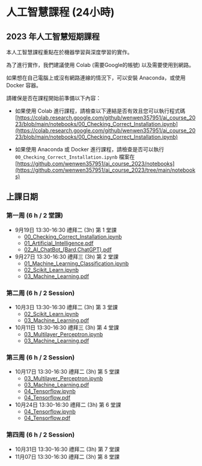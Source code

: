 # 人工智慧課程 (24小時)

## 2023 年人工智慧短期課程

本人工智慧課程重點在於機器學習與深度學習的實作。

為了進行實作，我們建議使用 Colab (需要Google的帳號) 以及需要使用到網路。

如果想在自己電腦上或沒有網路連線的情況下，可以安裝 Anaconda，或使用 Docker 容器。
 <!-- ([詳細資訊與安裝說明](anaconda.md)) -->
 <!-- ([詳細資訊與安裝說明](docker.md)) -->

請確保是否在課程開始前準備以下內容：
* 如果使用 Colab 進行課程，請檢查以下連結是否有效且您可以執行程式碼 
[https://colab.research.google.com/github/wenwen357951/ai_course_2023/blob/main/notebooks/00_Checking_Correct_Installation.ipynb](https://colab.research.google.com/github/wenwen357951/ai_course_2023/blob/main/notebooks/00_Checking_Correct_Installation.ipynb)

* 如果使用 Anaconda 或 Docker 進行課程，請檢查是否可以執行 `00_Checking_Correct_Installation.ipynb` 檔案在 
[https://github.com/wenwen357951/ai_course_2023/notebooks](https://github.com/wenwen357951/ai_course_2023/tree/main/notebooks)


## 上課日期 

### 第一周 (6 h / 2 堂課)

* 9月19日 13:30-16:30 禮拜二 (3h) 第 1 堂課
  * [00_Checking_Correct_Installation.ipynb](https://github.com/wenwen357951/ai_course_2023/blob/main/notebooks/00_Checking_Correct_Installation.ipynb)
  * [01_Artificial_Intelligence.pdf](https://github.com/wenwen357951/ai_course_2023/blob/main/slides/01_Artificial_Intelligence.pdf)
  * [02_AI_ChatBot_(Bard,ChatGPT).pdf](https://github.com/wenwen357951/ai_course_2023/blob/main/slides/02_AI_ChatBot_(Bard%2CChatGPT).pdf)
* 9月27日 13:30-16:30 禮拜三 (3h) 第 2 堂課 
  * [01_Machine_Learning_Classification.ipynb](https://github.com/wenwen357951/ai_course_2023/blob/main/notebooks/01_Machine_Learning_Classification.ipynb)
  * [02_Scikit_Learn.ipynb](https://github.com/wenwen357951/ai_course_2023/blob/main/notebooks/02_Scikit_Learn.ipynb)
  * [03_Machine_Learning.pdf](https://github.com/wenwen357951/ai_course_2023/blob/main/slides/03_Machine_Learning.pdf)


### 第二周 (6 h / 2 Session)

* 10月3日 13:30-16:30 禮拜二 (3h) 第 3 堂課
  * [02_Scikit_Learn.ipynb](https://github.com/wenwen357951/ai_course_2023/blob/main/notebooks/02_Scikit_Learn.ipynb)
  * [03_Machine_Learning.pdf](https://github.com/wenwen357951/ai_course_2023/blob/main/slides/03_Machine_Learning.pdf)
* 10月11日 13:30-16:30 禮拜三 (3h) 第 4 堂課
  * [03_Multilayer_Perceptron.ipynb](https://github.com/wenwen357951/ai_course_2023/blob/main/notebooks/03_Multilayer_Perceptron.ipynb)
  * [03_Machine_Learning.pdf](https://github.com/wenwen357951/ai_course_2023/blob/main/slides/03_Machine_Learning.pdf)


### 第三周 (6 h / 2 Session)

* 10月17日 13:30-16:30 禮拜二 (3h) 第 5 堂課 
  * [03_Multilayer_Perceptron.ipynb](https://github.com/wenwen357951/ai_course_2023/blob/main/notebooks/03_Multilayer_Perceptron.ipynb)
  * [03_Machine_Learning.pdf](https://github.com/wenwen357951/ai_course_2023/blob/main/slides/03_Machine_Learning.pdf)
  * [04_Tensorflow.ipynb](https://github.com/wenwen357951/ai_course_2023/blob/main/notebooks/04_Tensorflow.ipynb)
  * [04_Tensorflow.pdf](https://github.com/wenwen357951/ai_course_2023/blob/main/slides/04_Tensorflow.pdf)
* 10月24日 13:30-16:30 禮拜二 (3h) 第 6 堂課 
  * [04_Tensorflow.ipynb](https://github.com/wenwen357951/ai_course_2023/blob/main/notebooks/04_Tensorflow.ipynb)
  * [04_Tensorflow.pdf](https://github.com/wenwen357951/ai_course_2023/blob/main/slides/04_Tensorflow.pdf)

### 第四周 (6 h / 2 Session)

* 10月31日 13:30-16:30 禮拜二 (3h) 第 7 堂課 
* 11月07日 13:30-16:30 禮拜二 (3h) 第 8 堂課 
